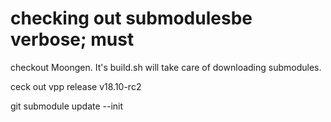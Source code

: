 # checking out submodulesbe verbose; must

checkout Moongen. It's build.sh will take care of downloading submodules.

ceck out vpp release v18.10-rc2

git submodule update --init